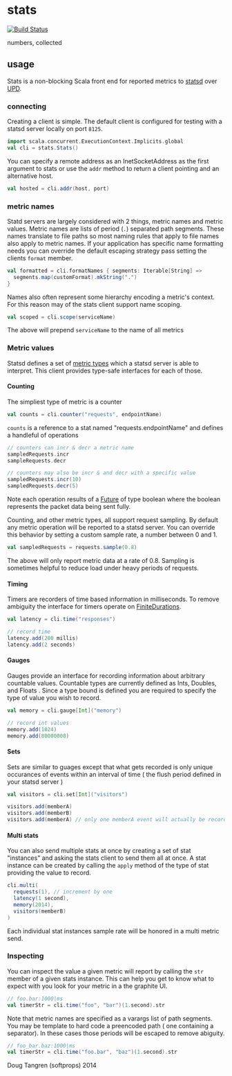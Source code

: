 # stats

[![Build Status](https://travis-ci.org/softprops/stats.svg?branch=master)](https://travis-ci.org/softprops/stats)

numbers, collected

## usage

Stats is a non-blocking Scala front end for reported metrics to [statsd](https://github.com/etsy/statsd/) over [UPD](http://en.wikipedia.org/wiki/User_Datagram_Protocol).

### connecting

Creating a client is simple. The default client is configured for testing with a statsd server locally on port `8125`.

```scala
import scala.concurrent.ExecutionContext.Implicits.global
val cli = stats.Stats()
```

You can specify a remote address as an InetSocketAddress as the first argument to stats or use the `addr` method to return a client pointing and an alternative host.

```scala
val hosted = cli.addr(host, port)
```

### metric names

Statd servers are largely considered with 2 things, metric names and metric values. Metric names are lists of period (`.`) separated path segments.
These names translate to file paths so most naming rules that apply to file names also apply to metric names. If your application has specific name
formatting needs you can override the default escaping strategy pass setting the clients `format` member.

```scala
val formatted = cli.formatNames { segments: Iterable[String] =>
  segments.map(customFormat).mkString(".")
}
```

Names also often represent some hierarchy encoding a metric's context. For this reason may of the stats client support name scoping.

```scala
val scoped = cli.scope(serviceName)
```

The above will prepend `serviceName` to the name of all metrics

### Metric values

Statsd defines a set of [metric types](https://github.com/etsy/statsd/blob/master/docs/metric_types.md) which a statsd server is able to interpret.
This client provides type-safe interfaces for each of those.

#### Counting

The simpliest type of metric is a counter

```scala
val counts = cli.counter("requests", endpointName)
```

`counts` is a reference to a stat named "requests.endpointName" and defines a handleful of operations

```scala
// counters can incr & decr a metric name
sampledRequests.incr
sampleRequests.decr

// counters may also be incr & and decr with a specific value
sampledRequests.incr(10)
sampledRequests.decr(5)
```

Note each operation results of a [Future](http://www.scala-lang.org/api/current/index.html#scala.concurrent.Future) of type boolean where the boolean represents the packet data being sent fully.

Counting, and other metric types, all support request sampling. By default any metric operation will be reported to a statsd server. You can override
this behavior by setting a custom sample rate, a number between 0 and 1.

```scala
val sampledRequests = requests.sample(0.8)
```

The above will only report metric data at a rate of 0.8. Sampling is sometimes helpful to reduce load under heavy periods of requests.

#### Timing

Timers are recorders of time based information in milliseconds. To remove ambiguity the interface for timers operate on [FiniteDurations](http://www.scala-lang.org/api/current/index.html#scala.concurrent.duration.FiniteDuration).

```scala
val latency = cli.time("responses")

// record time
latency.add(200 millis)
latency.add(2 seconds)
```

#### Gauges

Gauges provide an interface for recording information about arbitrary countable values. Countable types are currently defined as Ints, Doubles, and Floats
. Since a type bound is defined you are required to specify the type of value you wish to record.

```scala
val memory = cli.gauge[Int]("memory")

// record int values
memory.add(1024)
memory.add(80000000)
```

#### Sets

Sets are similar to guages except that what gets recorded is only unique occurances of events within an interval of time ( the flush period defined in your statsd server )

```scala
val visitors = cli.set[Int]("visitors")

visitors.add(memberA)
visitors.add(memberB)
visitors.add(memberA) // only one memberA event will actually be recorded
```

#### Multi stats

You can also send multiple stats at once by creating a set of stat "instances" and asking the stats client to send them all at once. A stat instance
can be created by calling the `apply` method of the type of stat providing the value to record.

```scala
cli.multi(
  requests(1), // increment by one
  latency(1 second),
  memory(2014),
  visitors(memberB)
)
```

Each individual stat instances sample rate will be honored in a multi metric send.

### Inspecting

You can inspect the value a given metric will report by calling the `str` member of a given stats instance. This can help you get to know what to
expect with you look for your metric in a the graphite UI.

```scala
// foo.bar:1000|ms
val timerStr = cli.time("foo", "bar")(1.second).str
```

Note that metric names are specified as a varargs list of path segments. You may be template to hard code a preencoded path ( one containing a separator). In these cases those periods will be escaped to remove abiguity.

```scala
// foo_bar.baz:1000|ms
val timerStr = cli.time("foo.bar", "baz")(1.second).str
```

Doug Tangren (softprops) 2014
